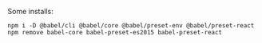 Some installs:

    npm i -D @babel/cli @babel/core @babel/preset-env @babel/preset-react
    npm remove babel-core babel-preset-es2015 babel-preset-react
